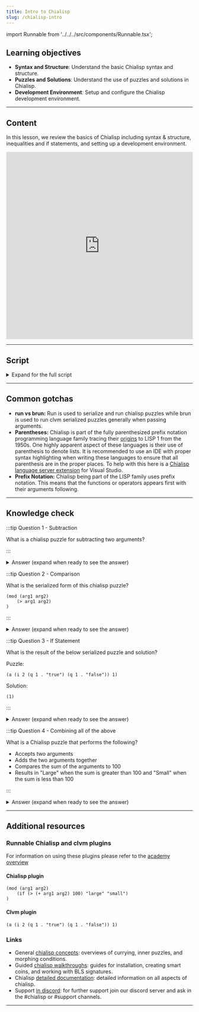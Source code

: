 ```yaml
---
title: Intro to Chialisp
slug: /chialisp-intro
---
```


import Runnable from '../../../src/components/Runnable.tsx';

## Learning objectives

- **Syntax and Structure**: Understand the basic Chialisp syntax and structure.
- **Puzzles and Solutions**: Understand the use of puzzles and solutions in Chialisp.
- **Development Environment**: Setup and configure the Chialisp development environment.

---

## Content

In this lesson, we review the basics of Chialisp including syntax & structure, inequalities and if statements, and setting up a development environment.

<div class="videoWrapper">
<iframe width="100%" height="504" src="https://www.youtube.com/embed/W9QK4PFIIpA" frameborder="0" allowfullscreen="allowfullscreen"></iframe>
</div>

---

## Script

<details>

<summary> Expand for the full script </summary>

00:00  
We're going to go over the very basics of Chialisp we'll talk about a few things the basic syntax and structure of a Chialisp program puzzles and solutions and set up a development environment to test it all out.

00:20  
So let's get started, the first thing you'll want to do is make sure you have the correct version of python. If you type in python3-version make sure you have python 3.10. Next we're going to want to create a virtual environment so if you run the command python3 -m venv venv.

00:40  
This is going to create a virtual environment that we can activate to do our development in and to activate it we're going to type in this command bin\activate and now you can see that we are in a virtual environment.

01:00  
Next we're going to want to install the Chia Dev tools and you can do this by in running pip install Chia Dev tools and let it do its thing. So now let's just make sure we have the correct version by typing cdv --version and you can see we have version 1.1.4.

01:20  
So now we have our development environment all set up let's go over some key lisp basics. This is the basic run command it takes a list with an operator followed by two operands.

01:40  
In this example, we have the operands two and three and they'll be added together so we should get five. That's not very useful though so let's create a program that we can pass in some parameters and do the addition for us. All right in this example we have defined a module that receives two parameters arg1 arg2 and then runs the operation on those two parameters so when we run this we're going to get the compiled version of the program that we just wrote.

02:00  
This is called the puzzle the arguments will be passed into the puzzle as a solution. So how do we run this code? Well our second command is brun so if we pass this compiled puzzle through the brun command and give it a solution such as 7 and 10.

02:20  
It's going to use that solution as the parameters for the program so we should get 17. Now let's talk about inequalities and if statements. In this program I'm comparing two numbers 10 and 5, and seeing if the first is greater than the second. So in this case the result would be true and we receive a 1.

02:40  
In the opposite case it would be false and we received an empty set so if statements are going to take this structure if followed by our comparison then the result if it's true followed by the result if it's false. So let's run this program, if 1 which is true return true, else return false.

03:00  
So we expect to see true. So let's create a puzzle using comparisons and if statements. So we're going to type run and define a module that takes two arguments arg1 arg2. So we're going to define an if statement and we want to know if we add the two arguments together if they're greater than 100.

03:20  
So if greater than the addition of argument 1 and argument 2 is greater than 100 then we're going to return large if it's true and small if it's false.

03:40  
We'll close this and as you can see it's really easy to get lost in the parentheses so for future videos we'll be using a text editor which will make this a lot easier but if we run this we will receive the compiled version of our program and let's pass that puzzle into brun with our solution so run and

04:00  
we'll add 70 and 100 which is guaranteed to be over 100 so we should receive the result large and that's it. That's the basics of Chialisp; we've talked about basic operators, inequalities if statements compiling our program into puzzles, and passing in a solution.

04:20  
In future videos we'll talk about smart coins signatures and inner puzzles. Thanks for joining me and I'll catch you in the next video!

</details>

---

## Common gotchas

- **run vs brun:** Run is used to serialize and run chialisp puzzles while brun is used to run clvm serialized puzzles generally when passing arguments.
- **Parentheses:** Chialisp is part of the fully parenthesized prefix notation programming language family tracing their [origins](https://en.wikipedia.org/wiki/Lisp_(programming_language)) to LISP 1 from the 1950s. One highly apparent aspect of these languages is their use of parenthesis to denote lists. It is recommended to use an IDE with proper syntax highlighting when writing these languages to ensure that all parenthesis are in the proper places. To help with this here is a [Chialisp language server extension](https://marketplace.visualstudio.com/items?itemName=ChiaNetwork.chialisp) for Visual Studio.
- **Prefix Notation:** Chialisp being part of the LISP family uses prefix notation. This means that the functions or operators appears first with their arguments following.

---

## Knowledge check

:::tip Question 1 - Subtraction

What is a chialisp puzzle for subtracting two arguments?

:::

<details>

<summary> Answer (expand when ready to see the answer)  </summary>

```chialisp
(mod (arg1 arg2)
    (- arg1 arg2)
)
```

</details>

:::tip Question 2 - Comparison

What is the serialized form of this chialisp puzzle?

```chialisp
(mod (arg1 arg2)
    (> arg1 arg2)
)
```

:::

<details>

<summary> Answer (expand when ready to see the answer)  </summary>

```chialisp
(> 2 5)
```

</details>

:::tip Question 3 - If Statement

What is the result of the below serialized puzzle and solution?

Puzzle:

```chialisp
(a (i 2 (q 1 . "true") (q 1 . "false")) 1)
```

Solution:

```chialisp
(1)
```

:::

<details>

<summary> Answer (expand when ready to see the answer) </summary>

`"true"`

</details>

:::tip Question 4 - Combining all of the above

What is a Chialisp puzzle that performs the following?

- Accepts two arguments
- Adds the two arguments together
- Compares the sum of the arguments to 100
- Results in "Large" when the sum is greater than 100 and "Small" when the sum is less than 100

:::

<details>

<summary> Answer (expand when ready to see the answer) </summary>

```chialisp
(mod (arg1 arg2)
    (if (> (+ arg1 arg2) 100) "large" "small")
)
```

</details>

---

## Additional resources

### Runnable Chialisp and clvm plugins

For information on using these plugins please refer to the [academy overview](/academy-overview#runnable-chialisp-and-clvm-plugins)

#### Chialisp plugin

<Runnable flavor='chialisp' input='(10 99)'>

```chialisp
(mod (arg1 arg2)
    (if (> (+ arg1 arg2) 100) "large" "small")
)
```

</Runnable>

#### Clvm plugin

<Runnable flavor='clvm' input='(1)'>

```chialisp
(a (i 2 (q 1 . "true") (q 1 . "false")) 1)
```

</Runnable>

### Links

- General [chialisp concepts](https://docs.chia.net/guides/chialisp-concepts): overviews of currying, inner puzzles, and morphing conditions.
- Guided [chialisp walkthroughs](https://docs.chia.net/guides/): guides for installation, creating smart coins, and working with BLS signatures.
- Chialisp [detailed documentation](https://chialisp.com/): detailed information on all aspects of chialisp.
- Support [in discord](https://discord.gg/chia): for further support join our discord server and ask in the #chialisp or #support channels.

---
